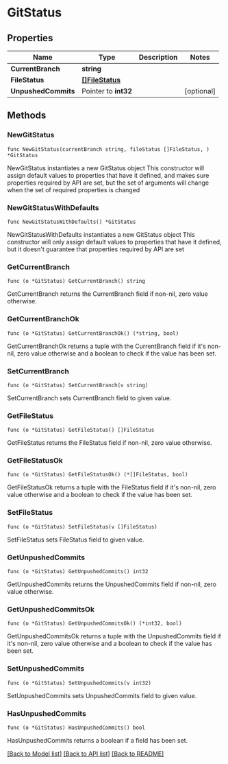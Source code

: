 # GitStatus

## Properties

Name | Type | Description | Notes
------------ | ------------- | ------------- | -------------
**CurrentBranch** | **string** |  | 
**FileStatus** | [**[]FileStatus**](FileStatus.md) |  | 
**UnpushedCommits** | Pointer to **int32** |  | [optional] 

## Methods

### NewGitStatus

`func NewGitStatus(currentBranch string, fileStatus []FileStatus, ) *GitStatus`

NewGitStatus instantiates a new GitStatus object
This constructor will assign default values to properties that have it defined,
and makes sure properties required by API are set, but the set of arguments
will change when the set of required properties is changed

### NewGitStatusWithDefaults

`func NewGitStatusWithDefaults() *GitStatus`

NewGitStatusWithDefaults instantiates a new GitStatus object
This constructor will only assign default values to properties that have it defined,
but it doesn't guarantee that properties required by API are set

### GetCurrentBranch

`func (o *GitStatus) GetCurrentBranch() string`

GetCurrentBranch returns the CurrentBranch field if non-nil, zero value otherwise.

### GetCurrentBranchOk

`func (o *GitStatus) GetCurrentBranchOk() (*string, bool)`

GetCurrentBranchOk returns a tuple with the CurrentBranch field if it's non-nil, zero value otherwise
and a boolean to check if the value has been set.

### SetCurrentBranch

`func (o *GitStatus) SetCurrentBranch(v string)`

SetCurrentBranch sets CurrentBranch field to given value.


### GetFileStatus

`func (o *GitStatus) GetFileStatus() []FileStatus`

GetFileStatus returns the FileStatus field if non-nil, zero value otherwise.

### GetFileStatusOk

`func (o *GitStatus) GetFileStatusOk() (*[]FileStatus, bool)`

GetFileStatusOk returns a tuple with the FileStatus field if it's non-nil, zero value otherwise
and a boolean to check if the value has been set.

### SetFileStatus

`func (o *GitStatus) SetFileStatus(v []FileStatus)`

SetFileStatus sets FileStatus field to given value.


### GetUnpushedCommits

`func (o *GitStatus) GetUnpushedCommits() int32`

GetUnpushedCommits returns the UnpushedCommits field if non-nil, zero value otherwise.

### GetUnpushedCommitsOk

`func (o *GitStatus) GetUnpushedCommitsOk() (*int32, bool)`

GetUnpushedCommitsOk returns a tuple with the UnpushedCommits field if it's non-nil, zero value otherwise
and a boolean to check if the value has been set.

### SetUnpushedCommits

`func (o *GitStatus) SetUnpushedCommits(v int32)`

SetUnpushedCommits sets UnpushedCommits field to given value.

### HasUnpushedCommits

`func (o *GitStatus) HasUnpushedCommits() bool`

HasUnpushedCommits returns a boolean if a field has been set.


[[Back to Model list]](../README.md#documentation-for-models) [[Back to API list]](../README.md#documentation-for-api-endpoints) [[Back to README]](../README.md)


